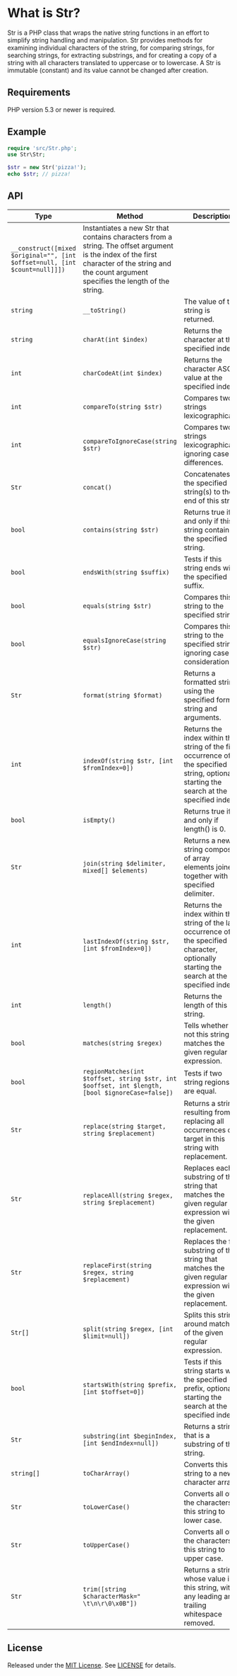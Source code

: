 What is Str?
============

Str is a PHP class that wraps the native string functions in an effort to simplify string handling and manipulation. Str provides methods for examining individual characters of the string, for comparing strings, for searching strings, for extracting substrings, and for creating a copy of a string with all characters translated to uppercase or to lowercase. A Str is immutable (constant) and its value cannot be changed after creation.

Requirements
------------
PHP version 5.3 or newer is required.

Example
-------

```php
require 'src/Str.php';
use Str\Str;

$str = new Str('pizza!');
echo $str; // pizza!
```

API
---

Type | Method | Description
---- | ------ | -----------
 | `__construct([mixed $original="", [int $offset=null, [int $count=null]]])` | Instantiates a new Str that contains characters from a string. The offset argument is the index of the first character of the string and the count argument specifies the length of the string.
`string` | `__toString()` | The value of this string is returned.
`string` | `charAt(int $index)` | Returns the character at the specified index.
`int` | `charCodeAt(int $index)` | Returns the character ASCII value at the specified index.
`int` | `compareTo(string $str)` | Compares two strings lexicographically.
`int` | `compareToIgnoreCase(string $str)` | Compares two strings lexicographically, ignoring case differences.
`Str` | `concat()` | Concatenates the specified string(s) to the end of this string.
`bool` | `contains(string $str)` | Returns true if and only if this string contains the specified string.
`bool` | `endsWith(string $suffix)` | Tests if this string ends with the specified suffix.
`bool` | `equals(string $str)` | Compares this string to the specified string.
`bool` | `equalsIgnoreCase(string $str)` | Compares this string to the specified string, ignoring case considerations. 
`Str` | `format(string $format)` | Returns a formatted string using the specified format string and arguments.
`int` | `indexOf(string $str, [int $fromIndex=0])` | Returns the index within this string of the first occurrence of the specified string, optionally starting the search at the specified index.
`bool` | `isEmpty()` | Returns true if and only if length() is 0.
`Str` | `join(string $delimiter, mixed[] $elements)` | Returns a new string composed of array elements joined together with the specified delimiter.
`int` | `lastIndexOf(string $str, [int $fromIndex=0])` | Returns the index within this string of the last occurrence of the specified character, optionally starting the search at the specified index.
`int` | `length()` | Returns the length of this string.
`bool` | `matches(string $regex)` | Tells whether or not this string matches the given regular expression.
`bool` | `regionMatches(int $toffset, string $str, int $ooffset, int $length, [bool $ignoreCase=false])` | Tests if two string regions are equal.
`Str` | `replace(string $target, string $replacement)` | Returns a string resulting from replacing all occurrences of target in this string with replacement.
`Str` | `replaceAll(string $regex, string $replacement)` | Replaces each substring of this string that matches the given regular expression with the given replacement.
`Str` | `replaceFirst(string $regex, string $replacement)` | Replaces the first substring of this string that matches the given regular expression with the given replacement.
`Str[]` | `split(string $regex, [int $limit=null])` | Splits this string around matches of the given regular expression.
`bool` | `startsWith(string $prefix, [int $toffset=0])` | Tests if this string starts with the specified prefix, optionally starting the search at the specified index.
`Str` | `substring(int $beginIndex, [int $endIndex=null])` | Returns a string that is a substring of this string.
`string[]` | `toCharArray()` | Converts this string to a new character array.
`Str` | `toLowerCase()` | Converts all of the characters in this string to lower case.
`Str` | `toUpperCase()` | Converts all of the characters in this string to upper case.
`Str` | `trim([string $characterMask=" \t\n\r\0\x0B"])` | Returns a string whose value is this string, with any leading and trailing whitespace removed.

License
-------
Released under the [MIT License](https://opensource.org/licenses/MIT). See [LICENSE](LICENSE) for details.
